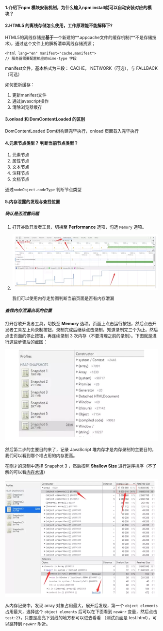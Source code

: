 #### 1.介绍下npm 模块安装机制，为什么输入npm install就可以自动安装对应的模块？

#### 2.HTML5 的离线存储怎么使用，工作原理能不能解释下?

HTML5的离线存储是**基于**一个新建的**.appcache文件的缓存机制(**不是存储技术)，通过这个文件上的解析清单离线存储资源；

```
<html lang="en" manifest="cache.manifest">
// 服务器需要配置相应的mime-type 字段
```

manifest文件，基本格式为三段： CACHE， NETWORK（可选），与 FALLBACK（可选）

如何更新缓存：

1. 更新manifest文件
2. 通过javascript操作
3. 清除浏览器缓存

#### 3.onload 和 DomContentLoaded 的区别

DomContentLoaded  Dom树构建完毕执行，onload 页面载入完毕执行

#### 4.元素节点类型？ 判断当前节点类型？

1. 元素节点
2. 属性节点
3. 文本节点
4. 注释节点
5. 文档节点

通过`nodeObject.nodeType` 判断节点类型

#### 5.内存泄露的发现与查找位置

#####   确认是否泄露问题

1. 打开谷歌开发者工具，切换至 **Performance** 选项，勾选 `Memory` 选项。

2. ![image-20210110181211814](../image/image-20210110181211814.png)

   我们可以使用内存走势图判断当前页面是否有内存泄漏

#####  查找内存泄漏出现的位置

打开谷歌开发者工具，切换至 **Memory** 选项。页面上点击运行按钮，然后点击开发者工具左上角录制按钮，录制完成后继续点击录制，知道录制完三个为止。然后点击页面的停止按钮，再连续录制 3 次内存（不要清理之前的录制）。下图就是进行这些步骤后的截图：

![image-20210110181315156](../image/image-20210110181315156.png)

然后第二步的主要目的来了，记录 JavaScript 堆内存才是内存录制的主要目的，我们可以看到哪个堆占用的内存更高。

在刚才的录制中选择 Snapshot 3 ，然后按照 **Shallow Size** 进行逆序排序（不了解的可以看[内存术语](https://developers.google.com/web/tools/chrome-devtools/memory-problems/memory-101?hl=zh-cn)）

![image-20210110181336855](../image/image-20210110181336855.png)

从内存记录中，发现 array 对象占用最大，展开后发现，第一个 `object elements` 占用最大，选择这个 `object elements` 后可以在下面看到 `newArr` 变量，然后点击 `test:23`，只要是高亮下划线的地方都可以进去看看 （测试页面是 test.html），可以跳转到 `newArr` 附近。